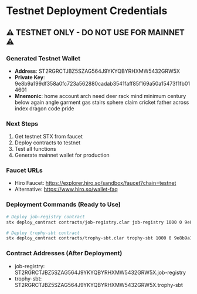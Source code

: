 # Testnet Deployment Credentials

## ⚠️ TESTNET ONLY - DO NOT USE FOR MAINNET ⚠️

### Generated Testnet Wallet
- **Address**: ST2RGRCTJBZ5SZAG564J9YKYQBYRHXMW5432GRW5X
- **Private Key**: 9e8b9a199df358a0fc723a562880cadab3541faff85f169a50a15473f1fb014601
- **Mnemonic**: home account arch need deer rack mind minimum century below again angle garment gas stairs sphere claim cricket father across index dragon code pride

### Next Steps
1. Get testnet STX from faucet
2. Deploy contracts to testnet
3. Test all functions
4. Generate mainnet wallet for production

### Faucet URLs
- Hiro Faucet: https://explorer.hiro.so/sandbox/faucet?chain=testnet
- Alternative: https://www.hiro.so/wallet-faq

### Deployment Commands (Ready to Use)
```bash
# Deploy job-registry contract
stx deploy_contract contracts/job-registry.clar job-registry 1000 0 9e8b9a199df358a0fc723a562880cadab3541faff85f169a50a15473f1fb014601

# Deploy trophy-sbt contract  
stx deploy_contract contracts/trophy-sbt.clar trophy-sbt 1000 0 9e8b9a199df358a0fc723a562880cadab3541faff85f169a50a15473f1fb014601
```

### Contract Addresses (After Deployment)
- job-registry: ST2RGRCTJBZ5SZAG564J9YKYQBYRHXMW5432GRW5X.job-registry
- trophy-sbt: ST2RGRCTJBZ5SZAG564J9YKYQBYRHXMW5432GRW5X.trophy-sbt
